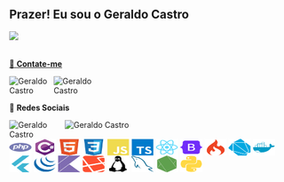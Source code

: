 ## Prazer! Eu sou o Geraldo Castro 
 <div>
  <a href="https://github.com/geraldofcastro">
  <img height="180em" src="https://github-readme-stats.vercel.app/api?username=geraldofcastro&show_icons=true&theme=dracula&include_all_commits=true&count_private=true"/>
<div>
 
 
 
 <br>📩 **Contate-me**

<!-- Contatos -->
<a href="mailto: tandundem@hotmail.com">
<img align="left" alt="Geraldo Castro" width="80px" src="https://img.shields.io/badge/Gmail-D14836?style=for-the-badge&logo=gmail&logoColor=white" />
  </a>
<a href="https://www.linkedin.com/in/geraldo-f-castro-21961a38/">
<img align="left" alt="Geraldo Castro" width="100px" src="https://img.shields.io/badge/LinkedIn-0077B5?style=for-the-badge&logo=linkedin&logoColor=white" />
  </a>
  
  <br>

<br>📲 **Redes Sociais**

<!-- Contatos -->
<a href="https://twitter.com/geraldofcastro/">
<img align="left" alt="Geraldo Castro" width="100px" src="https://img.shields.io/badge/Twitter-1DA1F2?style=for-the-badge&logo=twitter&logoColor=white" />
  </a>
<a href="https://www.instagram.com/geraldofcastro">
<img align="left" alt="Geraldo Castro" width="120px" src="https://img.shields.io/badge/Instagram-E4405F?style=for-the-badge&logo=instagram&logoColor=white" />
  </a>

<br>


<div style="display: inline_block"><br>
  <img align="center" alt="Rafa-Js" height="30" width="40" src="https://raw.githubusercontent.com/devicons/devicon/master/icons/php/php-plain.svg">
  <img align="center" alt="Rafa-Csharp" height="30" width="40" src="https://raw.githubusercontent.com/devicons/devicon/master/icons/csharp/csharp-original.svg">
  <img align="center" alt="Rafa-HTML" height="30" width="40" src="https://raw.githubusercontent.com/devicons/devicon/master/icons/html5/html5-original.svg">
  <img align="center" alt="Rafa-CSS" height="30" width="40" src="https://raw.githubusercontent.com/devicons/devicon/master/icons/css3/css3-original.svg">
  <img align="center" alt="Rafa-Js" height="30" width="40" src="https://raw.githubusercontent.com/devicons/devicon/master/icons/javascript/javascript-plain.svg">
  <img align="center" alt="Rafa-Ts" height="30" width="40" src="https://raw.githubusercontent.com/devicons/devicon/master/icons/typescript/typescript-plain.svg">
  <img align="center" alt="Rafa-React" height="30" width="40" src="https://raw.githubusercontent.com/devicons/devicon/master/icons/react/react-original.svg">
  <img align="center" alt="Rafa-React" height="30" width="40" src="https://raw.githubusercontent.com/devicons/devicon/master/icons/bootstrap/bootstrap-plain.svg">
  <img align="center" alt="Rafa-React" height="30" width="40" src="https://raw.githubusercontent.com/devicons/devicon/master/icons/codeigniter/codeigniter-plain.svg">
 <img align="center" alt="Rafa-React" height="30" width="40" src="https://raw.githubusercontent.com/devicons/devicon/master/icons/dart/dart-plain.svg">
  <img align="center" alt="Rafa-React" height="30" width="40" src="https://raw.githubusercontent.com/devicons/devicon/master/icons/docker/docker-plain.svg">
  <img align="center" alt="Rafa-React" height="30" width="40" src="https://raw.githubusercontent.com/devicons/devicon/master/icons/flutter/flutter-plain.svg">
  <img align="center" alt="Rafa-React" height="30" width="40" src="https://raw.githubusercontent.com/devicons/devicon/master/icons/jquery/jquery-plain.svg">
  <img align="center" alt="Rafa-React" height="30" width="40" src="https://raw.githubusercontent.com/devicons/devicon/master/icons/kotlin/kotlin-plain.svg">
  <img align="center" alt="Rafa-React" height="30" width="40" src="https://raw.githubusercontent.com/devicons/devicon/master/icons/laravel/laravel-plain.svg">
  <img align="center" alt="Rafa-React" height="30" width="40" src="https://raw.githubusercontent.com/devicons/devicon/master/icons/linux/linux-plain.svg">
  <img align="center" alt="Rafa-React" height="30" width="40" src="https://raw.githubusercontent.com/devicons/devicon/master/icons/mysql/mysql-plain.svg">
  <img align="center" alt="Rafa-React" height="30" width="40" src="https://raw.githubusercontent.com/devicons/devicon/master/icons/nodejs/nodejs-plain.svg">
  <img align="center" alt="Rafa-React" height="30" width="40" src="https://raw.githubusercontent.com/devicons/devicon/master/icons/python/python-plain.svg">
</div>
